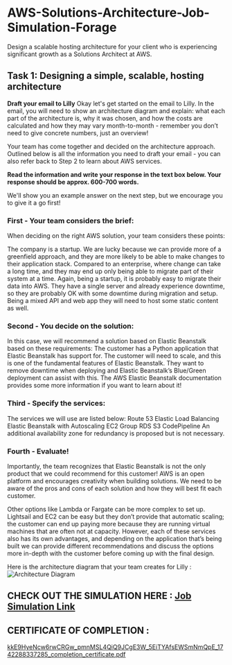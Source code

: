 # AWS-Solutions-Architecture-Job-Simulation-Forage
Design a scalable hosting architecture for your client who is experiencing significant growth as a Solutions Architect at AWS.

## Task 1: Designing a simple, scalable, hosting architecture

**Draft your email to Lilly**
Okay let's get started on the email to Lilly. In the email, you will need to show an architecture diagram and explain: 
  what each part of the architecture is,
  why it was chosen, and
  how the costs are calculated and how they may vary month-to-month - remember you don’t need to give concrete numbers, just an overview!

Your team has come together and decided on the architecture approach. Outlined below is all the information you need to draft your email - you can also refer back to Step 2 to learn about AWS services. 

**Read the information and write your response in the text box below. Your response should be approx. 600-700 words.**

We'll show you an example answer on the next step, but we encourage you to give it a go first! 

### First - Your team considers the brief:

When deciding on the right AWS solution, your team considers these points:

The company is a startup. We are lucky because we can provide more of a greenfield approach, and they are more likely to be able to make changes to their application stack. Compared to an enterprise, where change can take a long time, and they may end up only being able to migrate part of their system at a time.
Again, being a startup, it is probably easy to migrate their data into AWS.
They have a single server and already experience downtime, so they are probably OK with some downtime during migration and setup.
Being a mixed API and web app they will need to host some static content as well.

### Second - You decide on the solution: 

In this case, we will recommend a solution based on Elastic Beanstalk based on these requirements:
  The customer has a Python application that Elastic Beanstalk has support for.
  The customer will need to scale, and this is one of the fundamental features of Elastic Beanstalk.
  They want to remove downtime when deploying and Elastic Beanstalk’s Blue/Green deployment can assist with this.
  The AWS Elastic Beanstalk documentation provides some more information if you want to learn about it! 

### Third - Specify the services: 

The services we will use are listed below: 
  Route 53
  Elastic Load Balancing
  Elastic Beanstalk with Autoscaling EC2 Group
  RDS
  S3
  CodePipeline
An additional availability zone for redundancy is proposed but is not necessary.

### Fourth - Evaluate!

Importantly, the team recognizes that Elastic Beanstalk is not the only product that we could recommend for this customer! AWS is an open platform and encourages creativity when building solutions. We need to be aware of the pros and cons of each solution and how they will best fit each customer.

Other options like Lambda or Fargate can be more complex to set up. Lightsail and EC2 can be easy but they don’t provide that automatic scaling; the customer can end up paying more because they are running virtual machines that are often not at capacity. However, each of these services also has its own advantages, and depending on the application that’s being built we can provide different recommendations and discuss the options more in-depth with the customer before coming up with the final design.

Here is the architecture diagram that your team creates for Lilly : 
![Architecture Diagram](https://github.com/prajwalchapke055/AWS-Solutions-Architecture-Job-Simulation-Forage/assets/122814333/37501aba-012a-452f-a04e-7623ce5a84c6)

## CHECK OUT THE SIMULATION HERE : [Job Simulation Link](https://www.theforage.com/simulations/aws-apac/solutions-architecture-ts4o)

## CERTIFICATE OF COMPLETION : 
[kkE9HyeNcw6rwCRGw_pmnMSL4QiQ9JCgE3W_5EiTYAfsEWSmNmQpE_1742288337285_completion_certificate.pdf](https://github.com/user-attachments/files/19314851/kkE9HyeNcw6rwCRGw_pmnMSL4QiQ9JCgE3W_5EiTYAfsEWSmNmQpE_1742288337285_completion_certificate.pdf)

